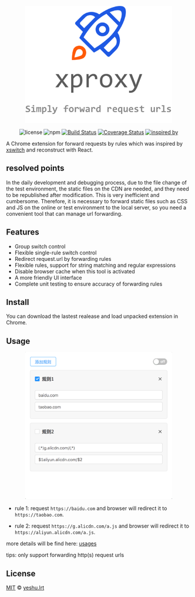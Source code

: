 <div align="center">
  <img src="./assets/overview2.png" width="400" />

![license](https://img.shields.io/badge/license-MIT-blue.svg)
![npm](https://img.shields.io/badge/npm-v5.4.2-blue.svg)
[![Build Status](https://travis-ci.org/xdlrt/xproxy.svg?branch=master)](https://travis-ci.org/xdlrt/xproxy)
[![Coverage Status](https://coveralls.io/repos/github/xdlrt/xproxy/badge.svg?branch=master)](https://coveralls.io/github/xdlrt/xproxy?branch=master)
[![inspired by](https://img.shields.io/badge/inspired%20by-xswitch-lightgrey.svg)](https://github.com/yize/xswitch)

</div>

A Chrome extension for forward requests by rules which was inspired by [xswitch](https://github.com/yize/xswitch) and reconstruct with React.

## resolved points

In the daily development and debugging process, due to the file change of the test environment, the static files on the CDN are needed, and they need to be republished after modification. This is very inefficient and cumbersome. Therefore, it is necessary to forward static files such as CSS and JS on the online or test environment to the local server, so you need a convenient tool that can manage url forwarding.

## Features

- Group switch control
- Flexible single-rule switch control
- Redirect request.url by forwarding rules
- Flexible rules, support for string matching and regular expressions
- Disable browser cache when this tool is activated
- A more friendly UI interface
- Complete unit testing to ensure accuracy of forwarding rules

## Install 

You can download the lastest realease and load unpacked extension in Chrome.

## Usage

<p align="center">
  <img src="./assets/usage3.png" width="400" />
</p>

- rule 1:
request `https://baidu.com` and browser will redirect it to `https://taobao.com`.

- rule 2:
request `https://g.alicdn.com/a.js` and browser will redirect it to `https://aliyun.alicdn.com/a.js`.

more details will be find here: [usages](./doc/usages.md)

tips: only support forwarding http(s) request urls

## License

[MIT](https://opensource.org/licenses/MIT) © [yeshu.lrt](https://xdlrt.github.io/)

